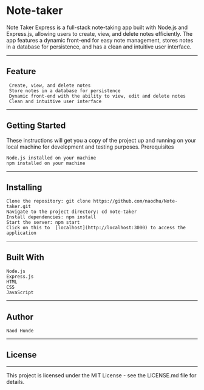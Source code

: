 # Note-taker
Note Taker Express is a full-stack note-taking app built with Node.js and Express.js, allowing users to create, view, and delete notes efficiently. The app features a dynamic front-end for easy note management, stores notes in a database for persistence, and has a clean and intuitive user interface.

---

## Feature

     Create, view, and delete notes
     Store notes in a database for persistence
     Dynamic front-end with the ability to view, edit and delete notes
     Clean and intuitive user interface
    
---

## Getting Started

These instructions will get you a copy of the project up and running on your local machine for development and testing purposes.
Prerequisites

    Node.js installed on your machine
    npm installed on your machine
   
---

## Installing

    Clone the repository: git clone https://github.com/naodhu/Note-taker.git
    Navigate to the project directory: cd note-taker
    Install dependencies: npm install
    Start the server: npm start
    Click on this to  [localhost](http://localhost:3000) to access the application
---    

## Built With

    Node.js
    Express.js
    HTML
    CSS
    JavaScript
---
## Author

    Naod Hunde
---

## License
---

This project is licensed under the MIT License - see the LICENSE.md file for details.


